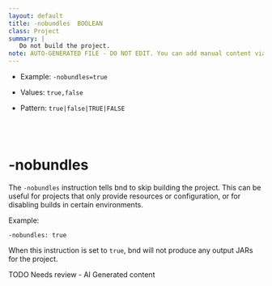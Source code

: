 ```yaml
---
layout: default
title: -nobundles  BOOLEAN
class: Project
summary: |
   Do not build the project.
note: AUTO-GENERATED FILE - DO NOT EDIT. You can add manual content via same filename in ext folder. 
---
```


- Example: `-nobundles=true`

- Values: `true,false`

- Pattern: `true|false|TRUE|FALSE`

<!-- Manual content from: ext/nobundles.md --><br /><br />

# -nobundles

The `-nobundles` instruction tells bnd to skip building the project. This can be useful for projects that only provide resources or configuration, or for disabling builds in certain environments.

Example:

```
-nobundles: true
```

When this instruction is set to `true`, bnd will not produce any output JARs for the project.

TODO Needs review - AI Generated content
